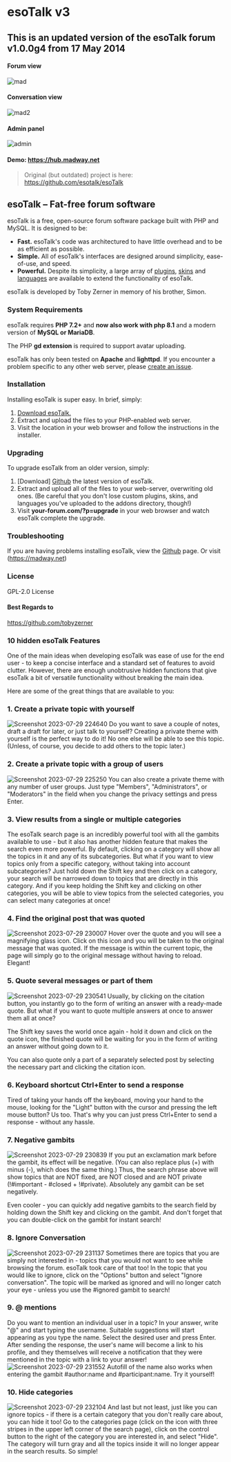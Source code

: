 # esoTalk v3

## This is an updated version of the esoTalk forum v1.0.0g4 from 17 May 2014
>
#### Forum view

![mad](https://user-images.githubusercontent.com/64708726/185802624-3f7f8aec-532c-4966-b58b-5bbbcf1210f7.jpg)

#### Conversation view

![mad2](https://user-images.githubusercontent.com/64708726/185802724-af43a611-1d13-4f18-b3e6-743110bc1e5f.jpg)

#### Admin panel

![admin](https://github.com/madromas/esoTalk-v3/assets/64708726/dd734994-4a11-4bfd-930f-542c58cc3b1a)

#### Demo: https://hub.madway.net

> Original (but outdated) project is here: https://github.com/esotalk/esoTalk

## esoTalk – Fat-free forum software

esoTalk is a free, open-source forum software package built with PHP and MySQL. It is designed to be:

 - **Fast.** esoTalk's code was architectured to have little overhead and to be as efficient as possible.
 - **Simple.** All of esoTalk's interfaces are designed around simplicity, ease-of-use, and speed.
 - **Powerful.** Despite its simplicity, a large array of [plugins](https://github.com/madromas/esoTalk-v3/tree/main/addons/plugins), [skins](https://github.com/madromas/esoTalk-v3/tree/main/addons/skins) and [languages](https://github.com/madromas/esoTalk-v3/tree/main/addons/languages) are available to extend the functionality of esoTalk.

esoTalk is developed by Toby Zerner in memory of his brother, Simon. 

### System Requirements

esoTalk requires **PHP 7.2+** and **now also work with php 8.1** and a modern version of **MySQL or MariaDB**.

The PHP **gd extension** is required to support avatar uploading.

esoTalk has only been tested on **Apache** and **lighttpd**. If you encounter a problem specific to any other web server, please [create an issue](https://github.com/madromas/esoTalk-v3/issues).

### Installation

Installing esoTalk is super easy. In brief, simply:

1. [Download esoTalk.](https://github.com/madromas/esoTalk-v3)
2. Extract and upload the files to your PHP-enabled web server.
3. Visit the location in your web browser and follow the instructions in the installer.

### Upgrading

To upgrade esoTalk from an older version, simply:

1. [Download] [Github](https://github.com/madromas/esoTalk-v3) the latest version of esoTalk.
2. Extract and upload all of the files to your web-server, overwriting old ones. (Be careful that you don't lose custom plugins, skins, and languages you've uploaded to the addons directory, though!)
3. Visit **your-forum.com/?p=upgrade** in your web browser and watch esoTalk complete the upgrade.

### Troubleshooting

If you are having problems installing esoTalk, view the [Github](https://github.com/madromas/esoTalk-v3) page. Or visit (https://madway.net)

### License
GPL-2.0 License

#### Best Regards to
https://github.com/tobyzerner


### 10 hidden esoTalk Features

One of the main ideas when developing esoTalk was ease of use for the end user - to keep a concise interface and a standard set of features to avoid clutter. However, there are enough unobtrusive hidden functions that give esoTalk a bit of versatile functionality without breaking the main idea.

Here are some of the great things that are available to you:

### 1. Create a private topic with yourself
![Screenshot 2023-07-29 224640](https://github.com/madromas/esoTalk-v3/assets/64708726/dc1b41c5-3bb9-420b-a8cd-b34554a8cc6b)
Do you want to save a couple of notes, draft a draft for later, or just talk to yourself? Creating a private theme with yourself is the perfect way to do it! No one else will be able to see this topic. (Unless, of course, you decide to add others to the topic later.)

### 2. Create a private topic with a group of users
![Screenshot 2023-07-29 225250](https://github.com/madromas/esoTalk-v3/assets/64708726/cccad463-6e43-467a-b3a4-434e366e8e30)
You can also create a private theme with any number of user groups. Just type "Members", "Administrators", or "Moderators" in the field when you change the privacy settings and press Enter.

### 3. View results from a single or multiple categories

The esoTalk search page is an incredibly powerful tool with all the gambits available to use - but it also has another hidden feature that makes the search even more powerful. By default, clicking on a category will show all the topics in it and any of its subcategories. But what if you want to view topics only from a specific category, without taking into account subcategories?
Just hold down the Shift key and then click on a category, your search will be narrowed down to topics that are directly in this category. And if you keep holding the Shift key and clicking on other categories, you will be able to view topics from the selected categories, you can select many categories at once!

### 4. Find the original post that was quoted
![Screenshot 2023-07-29 230007](https://github.com/madromas/esoTalk-v3/assets/64708726/dac1270b-f1ac-4577-ae4c-2a837a552bfc)
Hover over the quote and you will see a magnifying glass icon. Click on this icon and you will be taken to the original message that was quoted. If the message is within the current topic, the page will simply go to the original message without having to reload. Elegant!

### 5. Quote several messages or part of them
![Screenshot 2023-07-29 230541](https://github.com/madromas/esoTalk-v3/assets/64708726/01574228-8fa7-4258-8d3b-4f65bdf78044)
Usually, by clicking on the citation button, you instantly go to the form of writing an answer with a ready-made quote. But what if you want to quote multiple answers at once to answer them all at once?

The Shift key saves the world once again - hold it down and click on the quote icon, the finished quote will be waiting for you in the form of writing an answer without going down to it.

You can also quote only a part of a separately selected post by selecting the necessary part and clicking the citation icon.

### 6. Keyboard shortcut Ctrl+Enter to send a response

Tired of taking your hands off the keyboard, moving your hand to the mouse, looking for the "Light" button with the cursor and pressing the left mouse button? Us too. That's why you can just press Ctrl+Enter to send a response - without any hassle.

### 7. Negative gambits
![Screenshot 2023-07-29 230839](https://github.com/madromas/esoTalk-v3/assets/64708726/c80a2e56-0beb-4a15-9bee-991768461d1b)
If you put an exclamation mark before the gambit, its effect will be negative. (You can also replace plus (+) with minus (-), which does the same thing.) Thus, the search phrase above will show topics that are NOT fixed, are NOT closed and are NOT private (!#important - #closed + !#private). Absolutely any gambit can be set negatively.

Even cooler - you can quickly add negative gambits to the search field by holding down the Shift key and clicking on the gambit. And don't forget that you can double-click on the gambit for instant search!

### 8. Ignore Conversation
![Screenshot 2023-07-29 231137](https://github.com/madromas/esoTalk-v3/assets/64708726/7e284006-31ce-4809-8db7-a8850d2c0174)
Sometimes there are topics that you are simply not interested in - topics that you would not want to see while browsing the forum. esoTalk took care of that too! In the topic that you would like to ignore, click on the "Options" button and select "Ignore conversation". The topic will be marked as ignored and will no longer catch your eye - unless you use the #ignored gambit to search!

### 9. @ mentions

Do you want to mention an individual user in a topic? In your answer, write "@" and start typing the username. Suitable suggestions will start appearing as you type the name. Select the desired user and press Enter. After sending the response, the user's name will become a link to his profile, and they themselves will receive a notification that they were mentioned in the topic with a link to your answer!
![Screenshot 2023-07-29 231552](https://github.com/madromas/esoTalk-v3/assets/64708726/e49156e1-47c5-4182-aba8-b3469828cf91)
Autofill of the name also works when entering the gambit #author:name and #participant:name. Try it yourself!

### 10. Hide categories
![Screenshot 2023-07-29 232104](https://github.com/madromas/esoTalk-v3/assets/64708726/e53261f0-0c40-4567-8da9-9dd93ff4797b)
And last but not least, just like you can ignore topics - if there is a certain category that you don't really care about, you can hide it too! Go to the categories page (click on the icon with three stripes in the upper left corner of the search page), click on the control button to the right of the category you are interested in, and select "Hide". The category will turn gray and all the topics inside it will no longer appear in the search results. So simple!







